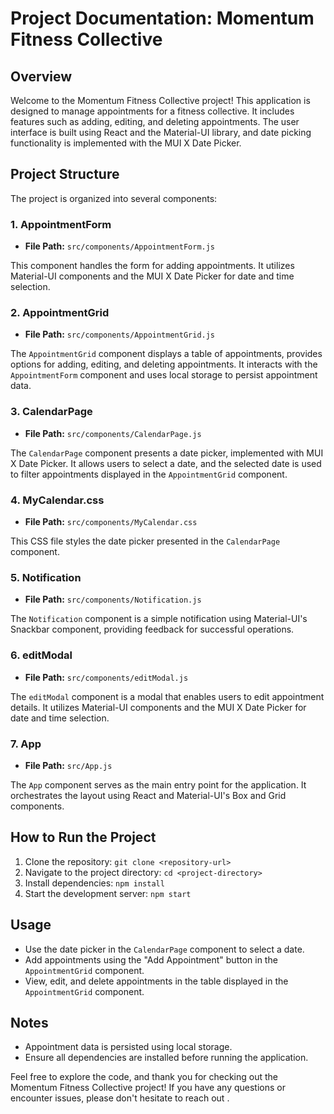 # Project Documentation: Momentum Fitness Collective

## Overview

Welcome to the Momentum Fitness Collective project! This application is designed to manage appointments for a fitness collective. It includes features such as adding, editing, and deleting appointments. The user interface is built using React and the Material-UI library, and date picking functionality is implemented with the MUI X Date Picker.

## Project Structure

The project is organized into several components:

### 1. **AppointmentForm**

- **File Path:** `src/components/AppointmentForm.js`

This component handles the form for adding appointments. It utilizes Material-UI components and the MUI X Date Picker for date and time selection.

### 2. **AppointmentGrid**

- **File Path:** `src/components/AppointmentGrid.js`

The `AppointmentGrid` component displays a table of appointments, provides options for adding, editing, and deleting appointments. It interacts with the `AppointmentForm` component and uses local storage to persist appointment data.

### 3. **CalendarPage**

- **File Path:** `src/components/CalendarPage.js`

The `CalendarPage` component presents a date picker, implemented with MUI X Date Picker. It allows users to select a date, and the selected date is used to filter appointments displayed in the `AppointmentGrid` component.

### 4. **MyCalendar.css**

- **File Path:** `src/components/MyCalendar.css`

This CSS file styles the date picker presented in the `CalendarPage` component.

### 5. **Notification**

- **File Path:** `src/components/Notification.js`

The `Notification` component is a simple notification using Material-UI's Snackbar component, providing feedback for successful operations.

### 6. **editModal**

- **File Path:** `src/components/editModal.js`

The `editModal` component is a modal that enables users to edit appointment details. It utilizes Material-UI components and the MUI X Date Picker for date and time selection.

### 7. **App**

- **File Path:** `src/App.js`

The `App` component serves as the main entry point for the application. It orchestrates the layout using React and Material-UI's Box and Grid components.

## How to Run the Project

1. Clone the repository: `git clone <repository-url>`
2. Navigate to the project directory: `cd <project-directory>`
3. Install dependencies: `npm install`
4. Start the development server: `npm start`

## Usage

- Use the date picker in the `CalendarPage` component to select a date.
- Add appointments using the "Add Appointment" button in the `AppointmentGrid` component.
- View, edit, and delete appointments in the table displayed in the `AppointmentGrid` component.

## Notes

- Appointment data is persisted using local storage.
- Ensure all dependencies are installed before running the application.

Feel free to explore the code, and thank you for checking out the Momentum Fitness Collective project! If you have any questions or encounter issues, please don't hesitate to reach out .

